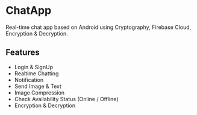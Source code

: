 
# ChatApp

Real-time chat app based on Android using Cryptography, Firebase Cloud, Encryption & Decryption.


## Features

- Login & SignUp
- Realtime Chatting
- Notification
- Send Image & Text
- Image Compression
- Check Availability Status (Online / Offline)
- Encryption & Decryption
